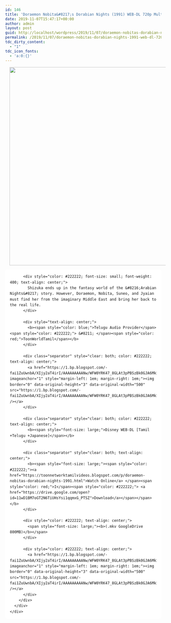 ```yaml
---
id: 146
title: 'Doraemon Nobita&#8217;s Dorabian Nights (1991) WEB-DL 720p Multi Aud [Tamil +Telugu +Japanese] &#8211; x264 &#8211; 800MB'
date: 2019-11-07T15:47:17+00:00
author: admin
layout: post
guid: http://localhost/wordpress/2019/11/07/doraemon-nobitas-dorabian-nights-1991-web-dl-720p-multi-aud-tamil-telugu-japanese-x264-800mb/
permalink: /2019/11/07/doraemon-nobitas-dorabian-nights-1991-web-dl-720p-multi-aud-tamil-telugu-japanese-x264-800mb/
tdc_dirty_content:
  - "1"
tdc_icon_fonts:
  - 'a:0:{}'
---
```

<div dir="ltr" style="text-align: left;" trbidi="on">
  <div class="separator" style="clear: both; text-align: center;">
    <a href="https://1.bp.blogspot.com/-nWXKNCq9Hzw/XTPwCdjVPFI/AAAAAAAAAng/FdGHYhjXuq8Nyl5olNIJYmb3tpVxjgFpgCLcBGAs/s1600/maxresdefault.jpg" imageanchor="1" style="margin-left: 1em; margin-right: 1em;"><img loading="lazy" border="0" data-original-height="720" data-original-width="719" height="640" src="https://1.bp.blogspot.com/-nWXKNCq9Hzw/XTPwCdjVPFI/AAAAAAAAAng/FdGHYhjXuq8Nyl5olNIJYmb3tpVxjgFpgCLcBGAs/s640/maxresdefault.jpg" width="638" /></a>
  </div>
  
  <div class="separator" style="clear: both; text-align: center;">
  </div>
  
  <div class="mod" data-hveid="CAsQAg" data-md="30" data-ved="2ahUKEwi94dyYnMXjAhXDOo8KHQmiAKwQ6-0CMBV6BAgLEAI" lang="en-IN" style="-webkit-text-stroke-width: 0px; background-color: white; clear: none; color: #222222; font-family: arial, sans-serif; font-size: small; font-style: normal; font-variant-caps: normal; font-variant-ligatures: normal; font-weight: 400; letter-spacing: normal; line-height: 1.54; orphans: 2; padding-left: 15px; padding-right: 15px; text-align: left; text-decoration-color: initial; text-decoration-style: initial; text-indent: 0px; text-transform: none; white-space: normal; widows: 2; word-spacing: 0px;">
  </div>
  
  <div class="mod" data-attrid="kc:/film/film:release date" data-hveid="CAsQAw" data-md="1001" data-ved="2ahUKEwi94dyYnMXjAhXDOo8KHQmiAKwQkCkwFnoECAsQAw" lang="en-IN" style="-webkit-text-stroke-width: 0px; background-color: white; clear: none; color: #222222; font-family: arial, sans-serif; font-size: small; font-style: normal; font-variant-caps: normal; font-variant-ligatures: normal; font-weight: 400; letter-spacing: normal; line-height: 1.54; orphans: 2; padding-left: 15px; padding-right: 15px; text-align: left; text-decoration-color: initial; text-decoration-style: initial; text-indent: 0px; text-transform: none; white-space: normal; widows: 2; word-spacing: 0px;">
    <div class="Z1hOCe">
    </div>
  </div>
  
  <div class="mod" data-hveid="CAsQAA" data-md="50" data-ved="2ahUKEwi94dyYnMXjAhXDOo8KHQmiAKwQkCkwFHoECAsQAA" lang="en-IN" style="background-color: white; border-radius: 8px; clear: none; font-family: arial, sans-serif; font-style: normal; letter-spacing: normal; line-height: 1.54; padding-left: 15px; padding-right: 15px; padding-top: 0px; text-align: left; text-indent: 0px; text-transform: none; white-space: normal; word-spacing: 0px;">
    <div class="PZPZlf hb8SAc kno-fb-ctx" data-attrid="description" data-hveid="CAsQAQ" data-ved="2ahUKEwi94dyYnMXjAhXDOo8KHQmiAKwQziAoADAUegQICxAB" style="margin: 13px 0px; overflow: hidden;">
      <div class="r-irsBGLelR5V8" jsl="$t t-oF0h478wPRI;$x 0;">
        <div class="kno-rdesc r-ig3x8HPtwakM" data-rtid="ig3x8HPtwakM" jsaction="sngtp:r.Eddvt4h-GI8;tp_btn:r.Eddvt4h-GI8" jsl="$t t-JgTEvN6zUII;$x 0;">
          <h3 class="bNg8Rb" style="clip: rect(1px, 1px, 1px, 1px); color: #222222; font-size: medium; font-weight: normal; height: 1px; margin: 0px; overflow: hidden; padding: 0px; position: absolute; white-space: nowrap; width: 1px; z-index: -1000;">
            Description
          </h3>
          
          <div style="color: #222222; font-size: small; font-weight: 400; text-align: center;">
            Shizuka ends up in the fantasy world of the &#8216;Arabian Nights&#8217; story. However, Doraemon, Nobita, Suneo, and Jyaian must find her from the imaginary Middle East and bring her back to the real life.
          </div>
          
          <div style="text-align: center;">
            <b><span style="color: blue;">Telugu Audio Provider</span><span style="color: #222222;"> &#8211; </span><span style="color: red;">ToonWorldTamil</span></b>
          </div>
          
          <div class="separator" style="clear: both; color: #222222; text-align: center;">
            <a href="https://1.bp.blogspot.com/-fai1ZuUwnbA/XIjy2aT4irI/AAAAAAAAANw/WFW0YRK47_8GLAt3pPBSzBk0GJA6Mk5fgCPcBGAYYCw/s1600/torrborder.gif" imageanchor="1" style="margin-left: 1em; margin-right: 1em;"><img border="0" data-original-height="3" data-original-width="500" src="https://1.bp.blogspot.com/-fai1ZuUwnbA/XIjy2aT4irI/AAAAAAAAANw/WFW0YRK47_8GLAt3pPBSzBk0GJA6Mk5fgCPcBGAYYCw/s1600/torrborder.gif" /></a>
          </div>
          
          <div class="separator" style="clear: both; color: #222222; text-align: center;">
            <b><span style="font-size: large;">Disney WEB-DL [Tamil +Telugu +Japanese]</span></b>
          </div>
          
          <div class="separator" style="clear: both; text-align: center;">
            <b><span style="font-size: large;"><span style="color: #222222;"><a href="https://toonnetworktamilvideos.blogspot.com/p/doraemon-nobitas-dorabian-nights-1991.html">Watch Online</a> </span><span style="color: red;">I</span><span style="color: #222222;"> <a href="https://drive.google.com/open?id=11wD1BM7oGT2N6TiUHsYsi1qqmxG_PTSZ">Download</a></span></span></b>
          </div>
          
          <div style="color: #222222; text-align: center;">
            <span style="font-size: large;"><b>(.mkv GoogleDrive 800MB)</b></span>
          </div>
          
          <div style="color: #222222; text-align: center;">
            <a href="https://1.bp.blogspot.com/-fai1ZuUwnbA/XIjy2aT4irI/AAAAAAAAANw/WFW0YRK47_8GLAt3pPBSzBk0GJA6Mk5fgCPcBGAYYCw/s1600/torrborder.gif" imageanchor="1" style="margin-left: 1em; margin-right: 1em;"><img border="0" data-original-height="3" data-original-width="500" src="https://1.bp.blogspot.com/-fai1ZuUwnbA/XIjy2aT4irI/AAAAAAAAANw/WFW0YRK47_8GLAt3pPBSzBk0GJA6Mk5fgCPcBGAYYCw/s1600/torrborder.gif" /></a>
          </div>
        </div>
      </div>
    </div>
  </div>
</div>